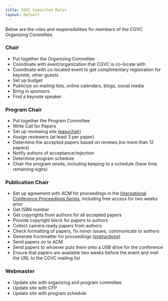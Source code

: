 ```yaml
---
title: CGVC Committee Roles
layout: default
---
```


Below are the roles and responsibilities for members of the CGVC Organizing Committee.


### Chair

* Put together the Organizing Committee
* Coordinate with event/organization that CGVC is co-locate with
* Coordinate with co-located event to get complimentary registration for keynote, other guests
* Set up budget
* Publicize on mailing lists, online calendars, blogs, social media
* Bring in sponsors
* Find a keynote speaker


### Program Chair

* Put together the Program Committee
* Write Call for Papers
* Set up reviewing site (<a href='http://www.easychair.org/'>easychair</a>)
* Assign reviewers (at least 3 per paper)
* Determine the accepted papers based on reviews (no more than 12 papers)
* Notify authors of acceptance/rejection
* Determine program schedule
* Chair the program onsite, including keeping to a schedule (have time remaining signs)


### Publication Chair

* Set up agreement with ACM for proceedings in the <a href='https://www.acm.org/publications/icp_series'>International Conference Proceedings Series</a>, including free access for two weeks prior
* Get ISBN number
* Get copyrights from authors for all accepted papers
* Provide copyright block for papers to authors
* Collect camera ready papers from authors
* Check formatting of papers, fix minor issues, communicate to authors
* Generate frontmatter for proceedings <a href='https://www.acm.org/publications/icps-instructions/'>(instructions)</a>
* Send papers on to ACM
* Send papers to whoever puts them onto a USB drive for the conference
* Ensure that papers are available two weeks before the event and mail the URL to the CGVC mailing list


### Webmaster

* Update site with organizing and program committee
* Update site with CFP
* Update site with program schedule
